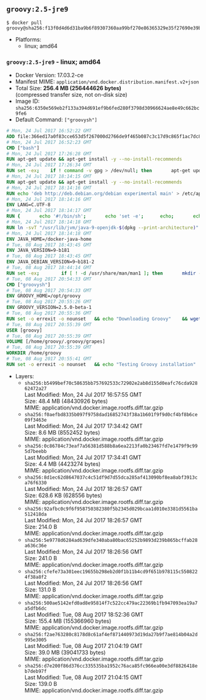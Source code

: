 ## `groovy:2.5-jre9`

```console
$ docker pull groovy@sha256:f13f0d4d6d31ba9b6f89307360aa99bf270e86365329e35f27690e39bb403f76
```

-	Platforms:
	-	linux; amd64

### `groovy:2.5-jre9` - linux; amd64

-	Docker Version: 17.03.2-ce
-	Manifest MIME: `application/vnd.docker.distribution.manifest.v2+json`
-	Total Size: **256.4 MB (256444626 bytes)**  
	(compressed transfer size, not on-disk size)
-	Image ID: `sha256:6350e569eb2f133a394d691ef9b6fed280f3798d30966624ae8e49c662bc9fe6`
-	Default Command: `["groovysh"]`

```dockerfile
# Mon, 24 Jul 2017 16:52:22 GMT
ADD file:366ed17a0f83cce653d5f267000d2766de9f465b087c3c17d9c865f1ac7dc8b3 in / 
# Mon, 24 Jul 2017 16:52:23 GMT
CMD ["bash"]
# Mon, 24 Jul 2017 17:26:28 GMT
RUN apt-get update && apt-get install -y --no-install-recommends 		ca-certificates 		curl 		wget 	&& rm -rf /var/lib/apt/lists/*
# Mon, 24 Jul 2017 17:26:34 GMT
RUN set -ex; 	if ! command -v gpg > /dev/null; then 		apt-get update; 		apt-get install -y --no-install-recommends 			gnupg2 			dirmngr 		; 		rm -rf /var/lib/apt/lists/*; 	fi
# Mon, 24 Jul 2017 18:14:15 GMT
RUN apt-get update && apt-get install -y --no-install-recommends 		bzip2 		unzip 		xz-utils 	&& rm -rf /var/lib/apt/lists/*
# Mon, 24 Jul 2017 18:14:16 GMT
RUN echo 'deb http://deb.debian.org/debian experimental main' > /etc/apt/sources.list.d/experimental.list
# Mon, 24 Jul 2017 18:14:16 GMT
ENV LANG=C.UTF-8
# Mon, 24 Jul 2017 18:14:17 GMT
RUN { 		echo '#!/bin/sh'; 		echo 'set -e'; 		echo; 		echo 'dirname "$(dirname "$(readlink -f "$(which javac || which java)")")"'; 	} > /usr/local/bin/docker-java-home 	&& chmod +x /usr/local/bin/docker-java-home
# Mon, 24 Jul 2017 18:14:18 GMT
RUN ln -svT "/usr/lib/jvm/java-9-openjdk-$(dpkg --print-architecture)" /docker-java-home
# Mon, 24 Jul 2017 18:14:18 GMT
ENV JAVA_HOME=/docker-java-home
# Tue, 08 Aug 2017 18:43:45 GMT
ENV JAVA_VERSION=9-b181
# Tue, 08 Aug 2017 18:43:45 GMT
ENV JAVA_DEBIAN_VERSION=9~b181-2
# Tue, 08 Aug 2017 18:44:14 GMT
RUN set -ex; 		if [ ! -d /usr/share/man/man1 ]; then 		mkdir -p /usr/share/man/man1; 	fi; 		apt-get update; 	apt-get install -y 		openjdk-9-jre-headless="$JAVA_DEBIAN_VERSION" 	; 	rm -rf /var/lib/apt/lists/*; 		[ "$(readlink -f "$JAVA_HOME")" = "$(docker-java-home)" ]; 		update-alternatives --get-selections | awk -v home="$(readlink -f "$JAVA_HOME")" 'index($3, home) == 1 { $2 = "manual"; print | "update-alternatives --set-selections" }'; 	update-alternatives --query java | grep -q 'Status: manual'
# Tue, 08 Aug 2017 20:54:33 GMT
CMD ["groovysh"]
# Tue, 08 Aug 2017 20:54:33 GMT
ENV GROOVY_HOME=/opt/groovy
# Tue, 08 Aug 2017 20:55:26 GMT
ENV GROOVY_VERSION=2.5.0-beta-1
# Tue, 08 Aug 2017 20:55:36 GMT
RUN set -o errexit -o nounset 	&& echo "Downloading Groovy" 	&& wget --no-verbose --output-document=groovy.zip "https://dist.apache.org/repos/dist/release/groovy/${GROOVY_VERSION}/distribution/apache-groovy-binary-${GROOVY_VERSION}.zip" 		&& echo "Installing build dependencies" 	&& apt-get update 	&& apt-get update && apt-get install --yes --no-install-recommends 		dirmngr 		gnupg 	&& rm --recursive /var/lib/apt/lists/* 		&& echo "Importing keys listed in http://www.apache.org/dist/groovy/KEYS from key server" 	&& export GNUPGHOME="$(mktemp -d)" 	&& for key in 		"7FAA0F2206DE228F0DB01AD741321490758AAD6F" 		"331224E1D7BE883D16E8A685825C06C827AF6B66" 		"34441E504A937F43EB0DAEF96A65176A0FB1CD0B" 		"9A810E3B766E089FFB27C70F11B595CEDC4AEBB5" 	; do 		for server in 			ha.pool.sks-keyservers.net 			hkp://p80.pool.sks-keyservers.net:80 			pgp.mit.edu 		; do 			echo "  Trying ${server}"; 			if gpg --keyserver "${server}" --recv-keys "${key}"; then 				break; 			fi; 		done; 	done; 	if [ $(gpg --list-keys | grep -c "pub ") -ne 4 ]; then 		echo "ERROR: Failed to fetch GPG keys" >&2; 		exit 1; 	fi 		&& echo "Checking download signature" 	&& wget --no-verbose --output-document=groovy.zip.asc "https://dist.apache.org/repos/dist/release/groovy/${GROOVY_VERSION}/distribution/apache-groovy-binary-${GROOVY_VERSION}.zip.asc" 	&& gpg --batch --verify groovy.zip.asc groovy.zip 	&& rm --recursive --force "${GNUPGHOME}" 	&& rm groovy.zip.asc 		&& echo "Installing Groovy" 	&& unzip groovy.zip 	&& rm groovy.zip 	&& mv "groovy-${GROOVY_VERSION}" "${GROOVY_HOME}/" 	&& ln --symbolic "${GROOVY_HOME}/bin/grape" /usr/bin/grape 	&& ln --symbolic "${GROOVY_HOME}/bin/groovy" /usr/bin/groovy 	&& ln --symbolic "${GROOVY_HOME}/bin/groovyc" /usr/bin/groovyc 	&& ln --symbolic "${GROOVY_HOME}/bin/groovyConsole" /usr/bin/groovyConsole 	&& ln --symbolic "${GROOVY_HOME}/bin/groovydoc" /usr/bin/groovydoc 	&& ln --symbolic "${GROOVY_HOME}/bin/groovysh" /usr/bin/groovysh 	&& ln --symbolic "${GROOVY_HOME}/bin/java2groovy" /usr/bin/java2groovy 		&& echo "Editing startGroovy to include java.xml.bind module" 	&& sed -i 's|startGroovy ( ) {|startGroovy ( ) {\n    JAVA_OPTS="$JAVA_OPTS --add-modules=java.xml.bind"|' "${GROOVY_HOME}/bin/startGroovy" 		&& echo "Cleaning up build dependencies" 	&& echo $(apt-mark showauto) 	&& apt-get remove --yes --purge 		dirmngr 		gnupg 	&& apt-get autoremove --yes --purge 		&& echo "Adding groovy user and group" 	&& groupadd --system --gid 1000 groovy 	&& useradd --system --gid groovy --uid 1000 --shell /bin/bash --create-home groovy 	&& mkdir --parents /home/groovy/.groovy/grapes 	&& chown --recursive groovy:groovy /home/groovy 		&& echo "Applying workaround for https://github.com/docker-library/openjdk/issues/101" 	&& bash -c '([[ ! -d $JAVA_SECURITY_DIR ]] && ln -s $JAVA_HOME/lib $JAVA_HOME/conf) || (echo "Found java conf dir, package has been fixed, remove this hack"; exit -1)'
# Tue, 08 Aug 2017 20:55:39 GMT
USER [groovy]
# Tue, 08 Aug 2017 20:55:39 GMT
VOLUME [/home/groovy/.groovy/grapes]
# Tue, 08 Aug 2017 20:55:39 GMT
WORKDIR /home/groovy
# Tue, 08 Aug 2017 20:55:41 GMT
RUN set -o errexit -o nounset 	&& echo "Testing Groovy installation" 	&& groovy --version
```

-	Layers:
	-	`sha256:b5499bef70c58635bb757692533c72902e2ab8d155d0eafc76cda92862472a27`  
		Last Modified: Mon, 24 Jul 2017 16:57:55 GMT  
		Size: 48.4 MB (48430926 bytes)  
		MIME: application/vnd.docker.image.rootfs.diff.tar.gzip
	-	`sha256:f0aefbd8335b097f9758dad16852743f38a1b601f9f9d0cf4bf8b6ce09f3463e`  
		Last Modified: Mon, 24 Jul 2017 17:34:42 GMT  
		Size: 8.6 MB (8552452 bytes)  
		MIME: application/vnd.docker.image.rootfs.diff.tar.gzip
	-	`sha256:0c86784c73eaf7a56381d588b8a6ea2213fa0b23467fd7e1479f9c995d7beebb`  
		Last Modified: Mon, 24 Jul 2017 17:34:41 GMT  
		Size: 4.4 MB (4423274 bytes)  
		MIME: application/vnd.docker.image.rootfs.diff.tar.gzip
	-	`sha256:8d1ec62d8647037c4c51df9d7d55dca285af413090bf8ea8abf3913ca76f6330`  
		Last Modified: Mon, 24 Jul 2017 18:26:57 GMT  
		Size: 628.6 KB (628556 bytes)  
		MIME: application/vnd.docker.image.rootfs.diff.tar.gzip
	-	`sha256:92afbc0c9f6f958750382380f5b2345d029bcaa1d010e3381d5561ba512418da`  
		Last Modified: Mon, 24 Jul 2017 18:26:57 GMT  
		Size: 214.0 B  
		MIME: application/vnd.docker.image.rootfs.diff.tar.gzip
	-	`sha256:5e9778d6284ad639dfe340aba80bac65252b9893d239b865bcffab28a636c36e`  
		Last Modified: Mon, 24 Jul 2017 18:26:56 GMT  
		Size: 241.0 B  
		MIME: application/vnd.docker.image.rootfs.diff.tar.gzip
	-	`sha256:cfefe73a301eec19655b298eb2d0f1b11b4cd9f651b978115c5508224f38a8f2`  
		Last Modified: Mon, 24 Jul 2017 18:26:56 GMT  
		Size: 131.0 B  
		MIME: application/vnd.docker.image.rootfs.diff.tar.gzip
	-	`sha256:500ae5142efd0ad8e95814f7c522cc479ac22369b1fb947093ea19a7a5dfb6dc`  
		Last Modified: Tue, 08 Aug 2017 18:52:36 GMT  
		Size: 155.4 MB (155366960 bytes)  
		MIME: application/vnd.docker.image.rootfs.diff.tar.gzip
	-	`sha256:f2ae763280c8178d8c61af4ef871440973d19da27b9f7ae814b04a2d995e3005`  
		Last Modified: Tue, 08 Aug 2017 21:04:19 GMT  
		Size: 39.0 MB (39041733 bytes)  
		MIME: application/vnd.docker.image.rootfs.diff.tar.gzip
	-	`sha256:d7e200f86d376cc335535ba1952c76aca85fc966ea00e3df8826418eb7deb97f`  
		Last Modified: Tue, 08 Aug 2017 21:04:15 GMT  
		Size: 139.0 B  
		MIME: application/vnd.docker.image.rootfs.diff.tar.gzip
